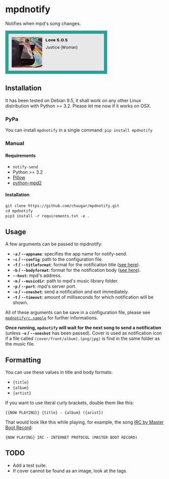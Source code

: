 # mpdnotify

Notifies when mpd's song changes.

![mpdnotify](https://raw.githubusercontent.com/chuugar/mpdnotify/master/screenshot.png)

## Installation

It has been tested on Debian 9.5, it shall work on any other Linux distribution with Python >= 3.2.
Please let me now if it works on OSX.

### PyPa

You can install `mpdnotify` in a single command:
`pip install mpdnotify`

### Manual

#### Requirements

* `notify-send`
* Python >= 3.2
* [Pillow](https://github.com/python-pillow/Pillow)
* [python-mpd2](https://github.com/Mic92/python-mpd2)

#### Installation

```
git clone https://github.com/chuugar/mpdnotify.git
cd mpdnotify
pip3 install -r requirements.txt -e .
```

## Usage

A few arguments can be passed to mpdnotify:

* **`-a` / `--appname`**: specifies the app name for notify-send.
* **`-c` / `--config`**: path to the configuration file.
* **`-f` / `--titleformat`**: format for the notification title ([see here](#formatting)).
* **`-b` / `--bodyformat`**: format for the notification body ([see here](#formatting)).
* **`--host`**: mpd's address.
* **`-m` / `--musicdir`**: path to mpd's music library folder.
* **`-p` / `--port`**: mpd's server port.
* **`-o` / `--oneshot`**: send a notification and exit immediately.
* **`-t` / `--timeout`**: amount of milliseconds for which notification will be shown.

All of these arguments can be save in a configuration file, please see [`mpdnotifyrc.sample`](https://github.com/chuugar/mpdnotify/blob/master/mpdnotifyrc.sample) for further informations.

**Once running, `mpdnotify` will wait for the next song to send a notification** (unless **`-o` / `--oneshot`** has been passed).
Cover is used as notification icon if a file called `(cover/front/album).(png/jpg)` is find in the same folder as the music file.

## Formatting

You can use these values in title and body formats:

* `{title}`
* `{album}`
* `{artist}`

If you want to use literal curly brackets, double them like this:

    {{NOW PLAYING}} {title} - {album} ({arist})

That would look like this while playing, for example, the song [IRC by Master Boot Record](https://masterbootrecord.bandcamp.com/track/irc):

    {NOW PLAYING} IRC - INTERNET PROTOCOL (MASTER BOOT RECORD)

## TODO

* Add a test suite.
* If cover cannot be found as an image, look at the tags.
